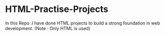 # HTML-Practise-Projects
In this Repo .I have done HTML projects to build a strong foundation in web development. (Note : Only HTML is used)
